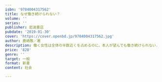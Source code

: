```yaml
---
isbn: '9784004317562'
title: なぜ働き続けられない？
volume: ''
series: ''
publisher: 岩波書店
pubdate: '2019-01-30'
cover: 'https://cover.openbd.jp/9784004317562.jpg'
author: 鹿嶋敬／著
description: 働く女性は全体の半数近くを占めるのに，本人が望んでも働き続けられない．当事者の声とともに現状を問う．
price: '820'
genre: ''
target: 一般
format: 新書
content: 社会

---
```

